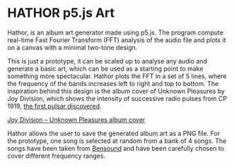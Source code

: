 # HATHOR p5.js Art

Hathor, is an album art generator made using p5.js. The program compute real-time Fast Fourier Transform (FFT) analysis of the audio file and plots it on a canvas with a minimal two-tone design.

This is just a prototype, it can be scaled up to analyse any audio and generate a basic art, which can be used as a starting point to make something more spectacular. Hathor plots the FFT in a set of 5 lines, where the frequency of the bands increases left to right and top to bottom. The inspiration behind this design is the album cover of Unknown Pleasures by Joy Division, which shows the intensity of successive radio pulses from CP 1919, [the first pulsar discovered](https://blogs.scientificamerican.com/sa-visual/pop-culture-pulsar-origin-story-of-joy-division-s-unknown-pleasures-album-cover-video/).

[Joy Division – Unknown Pleasures album cover](https://i.etsystatic.com/17408700/r/il/9ecc8c/1501868680/il_794xN.1501868680_f6f1.jpg)

Hathor allows the user to save the generated album art as a PNG file. For the prototype, one song is selected at random from a bank of 4 songs. The songs have been taken from [Bensound](https://bensound.com) and have been carefully chosen to cover different frequency ranges. 